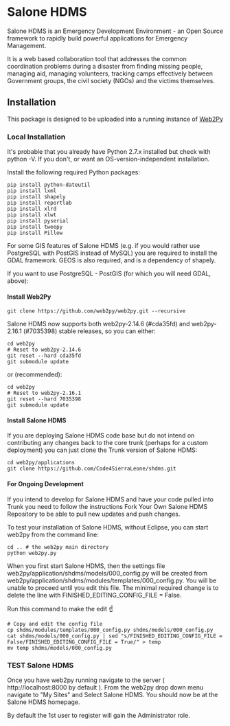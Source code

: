 # Salone HDMS

Salone HDMS is an Emergency Development Environment - an Open Source framework to rapidly build powerful applications for Emergency Management.

It is a web based collaboration tool that addresses the common coordination problems during a disaster from finding missing people, managing aid, managing volunteers, tracking camps effectively between Government groups, the civil society (NGOs) and the victims themselves.

## Installation
This package is designed to be uploaded into a running instance of [Web2Py](https://github.com/web2py/web2py/)

### Local Installation
It's probable that you already have Python 2.7.x installed but check with python -V. If you don't, or want an OS-version-independent installation.

Install the following required Python packages:
```
pip install python-dateutil
pip install lxml
pip install shapely
pip install reportlab
pip install xlrd
pip install xlwt
pip install pyserial
pip install tweepy
pip install Pillow

```
For some GIS features of Salone HDMS (e.g. if you would rather use PostgreSQL with PostGIS instead of MySQL) you are required to install the  GDAL framework.  GEOS is also required, and is a dependency of shapely.

If you want to use PostgreSQL - PostGIS (for which you will need GDAL, above):

#### Install Web2Py
```
git clone https://github.com/web2py/web2py.git --recursive
```
Salone HDMS now supports both web2py-2.14.6 (#cda35fd) and web2py-2.16.1 (#7035398) stable releases, so you can either:

```
cd web2py
# Reset to web2py-2.14.6
git reset --hard cda35fd
git submodule update
```
or (recommended):
```
cd web2py
# Reset to web2py-2.16.1
git reset --hard 7035398
git submodule update
```

#### Install Salone HDMS
If you are deploying Salone HDMS code base but do not intend on contributing any changes back to the core trunk (perhaps for a custom deployment) you can just clone the Trunk version of Salone HDMS:

```
cd web2py/applications
git clone https://github.com/Code4SierraLeone/shdms.git
```
#### For Ongoing Development
If you intend to develop for Salone HDMS and have your code pulled into Trunk you need to follow the instructions Fork Your Own Salone HDMS Repository to be able to pull new updates and push changes.

To test your installation of Salone HDMS, without Eclipse, you can start web2py from the command line:

```
cd .. # the web2py main directory
python web2py.py
```

When you first start Salone HDMS, then the settings file web2py/application/shdms/models/000_config.py will be created from web2py/application/shdms/modules/templates/000_config.py. You will be unable to proceed until you edit this file. The minimal required change is to delete the line with FINISHED_EDITING_CONFIG_FILE = False.

Run this command to make the edit ☝️
```
# Copy and edit the config file
cp shdms/modules/templates/000_config.py shdms/models/000_config.py
cat shdms/models/000_config.py | sed "s/FINISHED_EDITING_CONFIG_FILE = False/FINISHED_EDITING_CONFIG_FILE = True/" > temp
mv temp shdms/models/000_config.py
```

### TEST Salone HDMS
Once you have web2py running navigate to the server (  http://localhost:8000 by default ). From the web2py drop down menu navigate to "My Sites" and Select Salone HDMS. You should now be at the Salone HDMS homepage.

By default the 1st user to register will gain the Administrator role.


